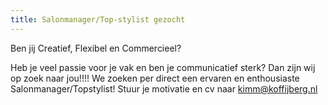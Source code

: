 ```yaml
---
title: Salonmanager/Top-stylist gezocht
---
```

Ben jij Creatief, Flexibel en Commercieel?

Heb je veel passie voor je vak en ben je communicatief sterk?
Dan zijn wij op zoek naar jou!!!!
We zoeken per direct een ervaren en enthousiaste Salonmanager/Topstylist!
Stuur je motivatie en cv naar kimm@koffijberg.nl